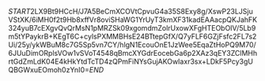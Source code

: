 $START$2LX9Bt9HCcH/J7A5BeCmXCOVtCpvuG4a35S8Exy8g/XswP23LJSjuVStXK/6iMH0f2t9Hb8xffVr8oviSHaWG1YrUyT3kmXF31kadEAAacpQKJahFK324yuB7cEXgvQvQrMsN1pMRZSk09xgomdmZolrUxowXFgHTEObOIV/5Lb9m5tYPaykrB+KEgT6C+cylsPXMMBHsE24BTtepGfX/Q7yFLF6GZjFsfc2FL7s2Ui/25y/ykWBuM8c7G5Sp5vn7CY/hlgN1EcouOnE1JzWee5EqaZtHoPQ9M70/6JUuDimORplsVOw1vSVoT4548qBmcXYGdrEocebGa6p2XAz3qEY3ZClMHhrtGdZmLdK04E4kHkYtdTcTD4zQPmFiNYsGujAKOwIaxr3sx+LDkF5Pcy3gUQBGWxuEOmoh0zYnI0=$END$